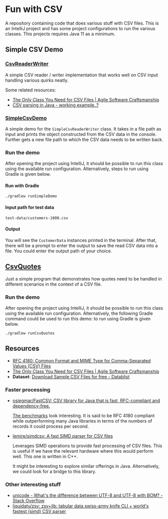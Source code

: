 # Fun with CSV

A repository containing code that does various stuff with CSV files.
This is an IntelliJ project and has some project configurations to run the
various classes. This projects requires Java 11 as a minimum.

## Simple CSV Demo

### [CsvReaderWriter](./src/main/java/org/example/util/CsvReaderWriter.java)

A simple CSV reader / writer implementation that works well on CSV input handling
various quirks neatly.

Some related resources:
- [The Only Class You Need for CSV Files | Agile Software Craftsmanship](https://agiletribe.wordpress.com/2012/11/23/the-only-class-you-need-for-csv-files/)
- [CSV parsing in Java - working example..?](https://stackoverflow.com/a/13655640/5614968)

### [SimpleCsvDemo](./src/main/java/org/example/SimpleCsvDemo.java)

A simple demo for the `SimpleCsvReaderWriter` class. It takes in a file
path as input and prints the object constructed from the CSV data in
the console. Further gets a new file path to which the CSV data needs to
be written back.

### Run the demo

After opening the project using IntelliJ, it should be possible to run
this class using the available run configuration. Alternatively, steps
to run using Gradle is given below.

#### Run with Gradle

```shell
./gradlew runSimpleDemo
```

#### Input path for test data

`test-data/customers-1000.csv`

#### Output

You will see the `CustomerData` instances printed in the terminal.
After that, there will be a prompt to enter the output to save
the read CSV data into a file. You could enter the output path of
your choice.


## [CsvQuotes](./src/main/java/org/example/CsvQuotes.java)

Just a simple program that demonstrates how quotes need to be handled
in different scenarios in the context of a CSV file.

### Run the demo

After opening the project using IntelliJ, it should be possible to run
this class using the available run configuration. Alternatively, the following
Gradle command could be used to run this demo:
to run using Gradle is given below.

```shell
./gradlew runCsvQuotes
```


## Resources

- [RFC 4180: Common Format and MIME Type for Comma-Separated Values (CSV) Files](https://www.rfc-editor.org/rfc/rfc4180)
- [The Only Class You Need for CSV Files | Agile Software Craftsmanship](https://agiletribe.wordpress.com/2012/11/23/the-only-class-you-need-for-csv-files/)
- **Dataset**: [Download Sample CSV Files for free - Datablist](https://www.datablist.com/learn/csv/download-sample-csv-files)

### Faster processing

- [osiegmar/FastCSV: CSV library for Java that is fast, RFC-compliant and dependency-free.](https://github.com/osiegmar/FastCSV)

  [The benchmarks](https://github.com/osiegmar/FastCSV/blob/main/README.md#benchmark--compatibility)
  look interesting. It is said to be RFC 4180 compliant while outperforming many Java libraries in terms
  of the numbers of records it could process per second.

- [lemire/simdcsv: A fast SIMD parser for CSV files](https://github.com/lemire/simdcsv)

  Leverages SIMD operations to provide fast processing of CSV files. This is useful if we have
  the relevant hardware where this would perform well. This one is written in C++. 

  It might be interesting to explore similar offerings in Java. Alternatively, we could look for
  a bridge to this library.

### Other interesting stuff

- [unicode - What's the difference between UTF-8 and UTF-8 with BOM? - Stack Overflow](https://stackoverflow.com/q/2223882/5614968)
- [liquidaty/zsv: zsv+lib: tabular data swiss-army knife CLI + world's fastest (simd) CSV parser](https://github.com/liquidaty/zsv?tab=readme-ov-file)
